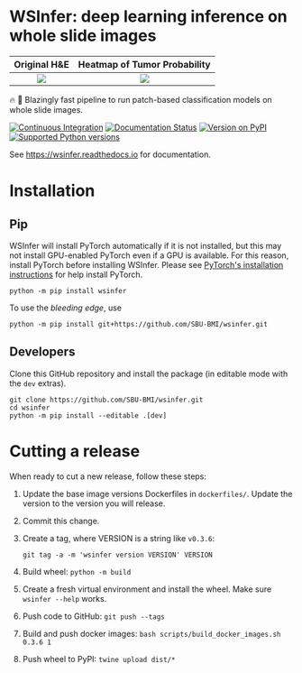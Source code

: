 # WSInfer: deep learning inference on whole slide images

Original H&E                        |  Heatmap of Tumor Probability
:----------------------------------:|:-----------------------------------:
![](docs/_static/brca-tissue.png)  | ![](docs/_static/brca-heatmap.png)

🔥 🚀 Blazingly fast pipeline to run patch-based classification models on whole slide images.

[![Continuous Integration](https://github.com/SBU-BMI/wsinfer/actions/workflows/ci.yml/badge.svg)](https://github.com/SBU-BMI/wsinfer/actions/workflows/ci.yml)
[![Documentation Status](https://readthedocs.org/projects/wsinfer/badge/?version=latest)](https://wsinfer.readthedocs.io/en/latest/?badge=latest)
[![Version on PyPI](https://img.shields.io/pypi/v/wsinfer.svg)](https://pypi.org/project/wsinfer/)
[![Supported Python versions](https://img.shields.io/pypi/pyversions/wsinfer)](https://pypi.org/project/wsinfer/)

See https://wsinfer.readthedocs.io for documentation.

# Installation

## Pip

WSInfer will install PyTorch automatically if it is not installed, but this may not
install GPU-enabled PyTorch even if a GPU is available. For this reason, install PyTorch
before installing WSInfer. Please see [PyTorch's installation instructions](https://pytorch.org/get-started/locally/)
for help install PyTorch.

```
python -m pip install wsinfer
```

To use the _bleeding edge_, use

```
python -m pip install git+https://github.com/SBU-BMI/wsinfer.git
```

## Developers

Clone this GitHub repository and install the package (in editable mode with the `dev` extras).

```
git clone https://github.com/SBU-BMI/wsinfer.git
cd wsinfer
python -m pip install --editable .[dev]
```

# Cutting a release

When ready to cut a new release, follow these steps:

1. Update the base image versions Dockerfiles in `dockerfiles/`. Update the version to
the version you will release.
2. Commit this change.
3. Create a tag, where VERSION is a string like `v0.3.6`:

    ```
    git tag -a -m 'wsinfer version VERSION' VERSION
    ```

4. Build wheel: `python -m build`
5. Create a fresh virtual environment and install the wheel. Make sure `wsinfer --help` works.
6. Push code to GitHub: `git push --tags`
6. Build and push docker images: `bash scripts/build_docker_images.sh 0.3.6 1`
7. Push wheel to PyPI: `twine upload dist/*`
